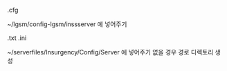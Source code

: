 .cfg

~/lgsm/config-lgsm/inssserver
에 넣어주기


.txt
.ini

~/serverfiles/Insurgency/Config/Server
에 넣어주기 없을 경우 경로 디렉토리 생성

